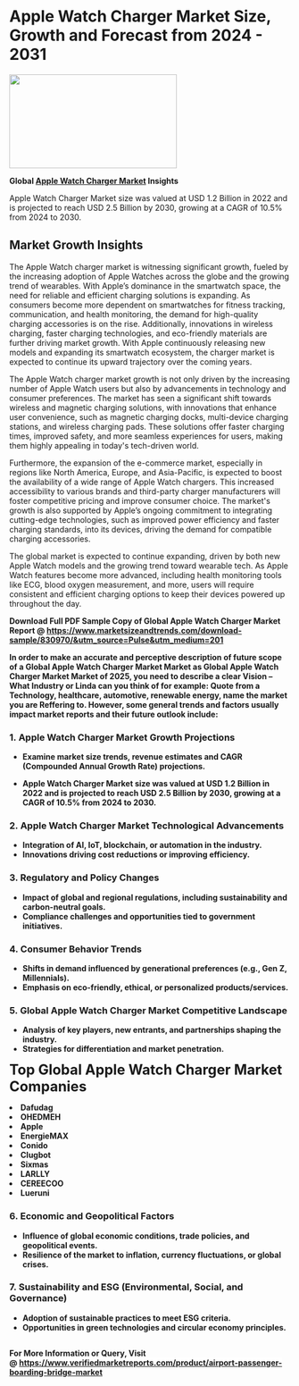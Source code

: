 <H1>Apple Watch Charger Market Size, Growth and Forecast from 2024 - 2031</H1><img class="aligncenter size-medium wp-image-584254" src="https://thirdeyenews.in/wp-content/uploads/2024/09/Global-Market-Research-300x168.jpeg" alt="" width="300" height="168" /><p><strong>Global&nbsp;<a href="https://www.marketsizeandtrends.com/download-sample/830970/&amp;utm_source=Pulse&amp;utm_medium=201">Apple Watch Charger Market</a> Insights</strong></p><p>Apple Watch Charger Market size was valued at USD 1.2 Billion in 2022 and is projected to reach USD 2.5 Billion by 2030, growing at a CAGR of 10.5% from 2024 to 2030.</p><p><h2>Market Growth Insights</h2> <p>The Apple Watch charger market is witnessing significant growth, fueled by the increasing adoption of Apple Watches across the globe and the growing trend of wearables. With Apple’s dominance in the smartwatch space, the need for reliable and efficient charging solutions is expanding. As consumers become more dependent on smartwatches for fitness tracking, communication, and health monitoring, the demand for high-quality charging accessories is on the rise. Additionally, innovations in wireless charging, faster charging technologies, and eco-friendly materials are further driving market growth. With Apple continuously releasing new models and expanding its smartwatch ecosystem, the charger market is expected to continue its upward trajectory over the coming years.</p> <p><strong></strong></p> <p>The Apple Watch charger market growth is not only driven by the increasing number of Apple Watch users but also by advancements in technology and consumer preferences. The market has seen a significant shift towards wireless and magnetic charging solutions, with innovations that enhance user convenience, such as magnetic charging docks, multi-device charging stations, and wireless charging pads. These solutions offer faster charging times, improved safety, and more seamless experiences for users, making them highly appealing in today's tech-driven world.</p> <p>Furthermore, the expansion of the e-commerce market, especially in regions like North America, Europe, and Asia-Pacific, is expected to boost the availability of a wide range of Apple Watch chargers. This increased accessibility to various brands and third-party charger manufacturers will foster competitive pricing and improve consumer choice. The market's growth is also supported by Apple’s ongoing commitment to integrating cutting-edge technologies, such as improved power efficiency and faster charging standards, into its devices, driving the demand for compatible charging accessories.</p> <p>The global market is expected to continue expanding, driven by both new Apple Watch models and the growing trend toward wearable tech. As Apple Watch features become more advanced, including health monitoring tools like ECG, blood oxygen measurement, and more, users will require consistent and efficient charging options to keep their devices powered up throughout the day.</p> <p><strong></p><p><span class=""><strong>Download Full PDF Sample Copy of Global Apple Watch Charger Market Report</strong> @ <a href="https://www.marketsizeandtrends.com/download-sample/830970/&amp;utm_source=Pulse&amp;utm_medium=201" target="_blank">https://www.marketsizeandtrends.com/download-sample/830970/&amp;utm_source=Pulse&amp;utm_medium=201</a></span></p><p>In order to make an accurate and perceptive description of future scope of a Global&nbsp;Apple Watch Charger Market Market as Global&nbsp;Apple Watch Charger Market Market of 2025, you need to describe a clear Vision &ndash; What Industry or Linda can you think of for example: Quote from a Technology, healthcare, automotive, renewable energy, name the market you are Reffering to. However, some general trends and factors usually impact market reports and their future outlook include:</p><h3>1.&nbsp;<strong>Apple Watch Charger Market Growth Projections</strong></h3><ul><li>Examine market size trends, revenue estimates and CAGR (Compounded Annual Growth Rate) projections.</li><li><p>Apple Watch Charger Market size was valued at USD 1.2 Billion in 2022 and is projected to reach USD 2.5 Billion by 2030, growing at a CAGR of 10.5% from 2024 to 2030.</p></li></ul><h3>2.&nbsp;<strong>Apple Watch Charger Market Technological Advancements</strong></h3><ul><li>Integration of AI, IoT, blockchain, or automation in the industry.</li><li>Innovations driving cost reductions or improving efficiency.</li></ul><h3>3.&nbsp;<strong>Regulatory and Policy Changes</strong></h3><ul><li>Impact of global and regional regulations, including sustainability and carbon-neutral goals.</li><li>Compliance challenges and opportunities tied to government initiatives.</li></ul><h3>4.&nbsp;<strong>Consumer Behavior Trends</strong></h3><ul><li>Shifts in demand influenced by generational preferences (e.g., Gen Z, Millennials).</li><li>Emphasis on eco-friendly, ethical, or personalized products/services.</li></ul><h3>5.&nbsp;<strong>Global Apple Watch Charger Market Competitive Landscape</strong></h3><ul><li>Analysis of key players, new entrants, and partnerships shaping the industry.</li><li>Strategies for differentiation and market penetration.</li></ul><p data-pm-slice="1 1 []"><span style="color: inherit; font-family: inherit; font-size: 25px;">Top Global Apple Watch Charger Market Companies</span></p><div class="" data-test-id=""><p><li>Dafudag</li><li> OHEDMEH</li><li> Apple</li><li> EnergieMAX</li><li> Conido</li><li> Clugbot</li><li> Sixmas</li><li> LARLLY</li><li> CEREECOO</li><li> Lueruni</li></p></div><h3>6.&nbsp;<strong>Economic and Geopolitical Factors</strong></h3><ul><li>Influence of global economic conditions, trade policies, and geopolitical events.</li><li>Resilience of the market to inflation, currency fluctuations, or global crises.</li></ul><h3>7.&nbsp;<strong>Sustainability and ESG (Environmental, Social, and Governance)</strong></h3><ul><li>Adoption of sustainable practices to meet ESG criteria.</li><li>Opportunities in green technologies and circular economy principles.</li></ul><h2><strong style="font-size: 14px;">For More Information or Query, Visit @&nbsp;</strong><a style="background-color: #ffffff; font-size: 14px;" href="https://www.marketsizeandtrends.com/report/apple-watch-charger-market/" target="_blank">https://www.verifiedmarketreports.com/product/airport-passenger-boarding-bridge-market</a></h2>
